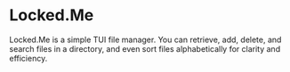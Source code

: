 # Locked.Me
Locked.Me is a simple TUI file manager. You can retrieve, add, delete, and search files in a directory, and even sort files alphabetically for clarity and efficiency.
